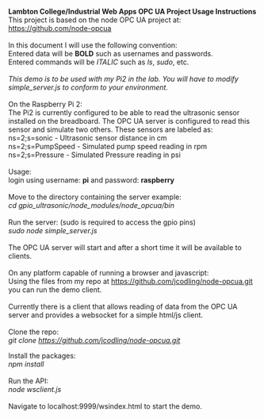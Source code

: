 <strong>Lambton College/Industrial Web Apps OPC UA Project Usage Instructions</strong>
<br>
This project is based on the node OPC UA project at: https://github.com/node-opcua<br>
<br>
In this document I will use the following convention:<br>
Entered data will be <strong>BOLD</strong> such as usernames and passwords.<br>
Entered commands will be <em>ITALIC</em> such as <em>ls</em>, <em>sudo</em>, etc.<br>
<br>
<em>This demo is to be used with my Pi2 in the lab. You will have to modify simple_server.js to conform to your environment.</em><br>
<br>
On the Raspberry Pi 2:<br>
The Pi2 is currently configured to be able to read the ultrasonic sensor installed on the breadboard. The OPC UA server is configured to read this sensor and simulate two others. These sensors are labeled as:<br>
ns=2;s=sonic - Ultrasonic sensor distance in cm<br>
ns=2;s=PumpSpeed - Simulated pump speed reading in rpm<br>
ns=2;s=Pressure - Simulated Pressure reading in psi<br>
<br>
Usage:<br>
login using username: <strong>pi</strong> and password: <strong>raspberry</strong><br>
<br>
Move to the directory containing the server example:<br>
<em>cd gpio_ultrasonic/node_modules/node_opcua/bin</em><br>
<br>
Run the server: (sudo is required to access the gpio pins)<br>
<em>sudo node simple_server.js</em><br>
<br>
The OPC UA server will start and after a short time it will be available to clients.<br>
<br>
On any platform capable of running a browser and javascript:<br>
Using the files from my repo at https://github.com/jcodling/node-opcua.git you can run the demo client.<br>
<br>
Currently there is a client that allows reading of data from the OPC UA server and provides a websocket for a simple html/js client.<br>
<br>
Clone the repo:<br>
<em>git clone https://github.com/jcodling/node-opcua.git</em><br>

Install the packages:<br>
<em>npm install</em><br>
<br>
Run the API:<br>
<em>node wsclient.js</em><br>
<br>
Navigate to localhost:9999/wsindex.html to start the demo.
